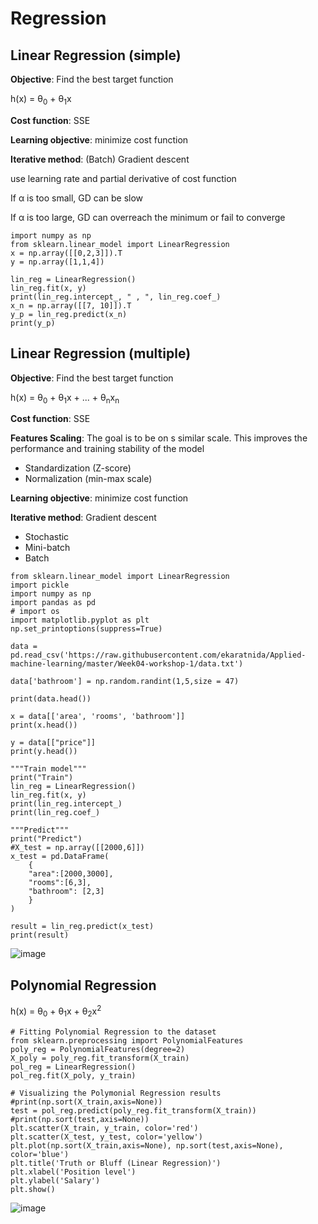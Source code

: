 # Regression
## Linear Regression (simple)

**Objective**: Find the best target function 

h(x) = θ<sub>0</sub> + θ<sub>1</sub>x

**Cost function**: SSE

**Learning objective**: minimize cost function

**Iterative method**: (Batch) Gradient descent

use learning rate and partial derivative of cost function

If &alpha; is too small, GD can be slow

If &alpha; is too large, GD can overreach the minimum or fail to converge

```
import numpy as np
from sklearn.linear_model import LinearRegression 
x = np.array([[0,2,3]]).T
y = np.array([1,1,4])

lin_reg = LinearRegression()
lin_reg.fit(x, y)
print(lin_reg.intercept_, " , ", lin_reg.coef_)
x_n = np.array([[7, 10]]).T
y_p = lin_reg.predict(x_n)
print(y_p)
```
## Linear Regression (multiple)

**Objective**: Find the best target function 

h(x) = θ<sub>0</sub> + θ<sub>1</sub>x + ... + θ<sub>n</sub>x<sub>n</sub>

**Cost function**: SSE

**Features Scaling**: The goal is to be on s similar scale. This improves the performance and training stability of the model
- Standardization (Z-score)
- Normalization (min-max scale)

**Learning objective**: minimize cost function

**Iterative method**: Gradient descent
- Stochastic
- Mini-batch
- Batch

```
from sklearn.linear_model import LinearRegression
import pickle
import numpy as np
import pandas as pd
# import os
import matplotlib.pyplot as plt
np.set_printoptions(suppress=True)

data = pd.read_csv('https://raw.githubusercontent.com/ekaratnida/Applied-machine-learning/master/Week04-workshop-1/data.txt')

data['bathroom'] = np.random.randint(1,5,size = 47)

print(data.head())

x = data[['area', 'rooms', 'bathroom']]
print(x.head())

y = data[["price"]] 
print(y.head())

"""Train model"""
print("Train")
lin_reg = LinearRegression()
lin_reg.fit(x, y)
print(lin_reg.intercept_)
print(lin_reg.coef_)

"""Predict"""
print("Predict")
#X_test = np.array([[2000,6]])
x_test = pd.DataFrame(
    {
    "area":[2000,3000],
    "rooms":[6,3],
    "bathroom": [2,3]
    }
)

result = lin_reg.predict(x_test)
print(result)
```
![image](https://user-images.githubusercontent.com/85028821/216637476-530f3ad3-d8bc-4232-ab8c-a045614e434e.png)

## Polynomial Regression

h(x) = θ<sub>0</sub> + θ<sub>1</sub>x + θ<sub>2</sub>x<sup>2</sup>

```
# Fitting Polynomial Regression to the dataset
from sklearn.preprocessing import PolynomialFeatures
poly_reg = PolynomialFeatures(degree=2)
X_poly = poly_reg.fit_transform(X_train)
pol_reg = LinearRegression()
pol_reg.fit(X_poly, y_train)

# Visualizing the Polymonial Regression results
#print(np.sort(X_train,axis=None))
test = pol_reg.predict(poly_reg.fit_transform(X_train))
#print(np.sort(test,axis=None))
plt.scatter(X_train, y_train, color='red')
plt.scatter(X_test, y_test, color='yellow')
plt.plot(np.sort(X_train,axis=None), np.sort(test,axis=None), color='blue')
plt.title('Truth or Bluff (Linear Regression)')
plt.xlabel('Position level')
plt.ylabel('Salary')
plt.show()
```
![image](https://user-images.githubusercontent.com/85028821/216638017-16fe03be-be95-4e6b-b1f7-50aa60ee0874.png)
